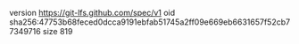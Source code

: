 version https://git-lfs.github.com/spec/v1
oid sha256:47753b68feced0dcca9191ebfab51745a2ff09e669eb6631657f52cb77349716
size 819
